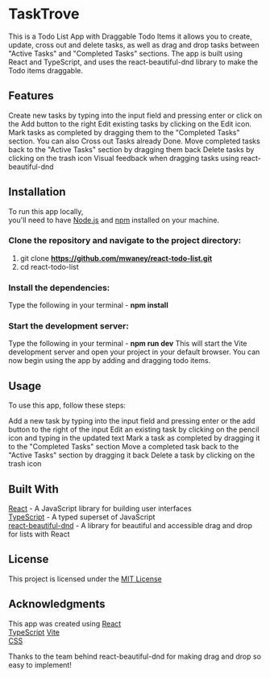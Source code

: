 # TaskTrove 
This is a Todo List App with Draggable Todo Items it allows you to create, update, cross out and delete tasks, 
as well as drag and drop tasks between "Active Tasks" and "Completed Tasks" sections. The app is built using 
React and TypeScript, and uses the react-beautiful-dnd library to make the Todo items draggable.

## Features
Create new tasks by typing into the input field and pressing enter or click on the Add button to the right
Edit existing tasks by clicking on the Edit icon.
Mark tasks as completed by dragging them to the "Completed Tasks" section.
You can also Cross out Tasks already Done.
Move completed tasks back to the "Active Tasks" section by dragging them back
Delete tasks by clicking on the trash icon
Visual feedback when dragging tasks using react-beautiful-dnd

## Installation
To run this app locally,  
you'll need to have [Node.js](https://nodejs.org/) and [npm](https://www.npmjs.com/) installed on your machine.

### Clone the repository and navigate to the project directory:
1. git clone **https://github.com/mwaney/react-todo-list.git**
2. cd react-todo-list
### Install the dependencies:
Type the following in your terminal - **npm install**
### Start the development server:
Type the following in your terminal - **npm run dev**
This will start the Vite development server 
and open your project in your default browser.
You can now begin using the app by adding and dragging todo items.

## Usage
To use this app, follow these steps:

Add a new task by typing into the input field and pressing enter or the add button to the right of the input
Edit an existing task by clicking on the pencil icon and typing in the updated text
Mark a task as completed by dragging it to the "Completed Tasks" section
Move a completed task back to the "Active Tasks" section by dragging it back
Delete a task by clicking on the trash icon

## Built With
[React](https://reactjs.org/) - A JavaScript library for building user interfaces  
[TypeScript](https://www.typescriptlang.org/) - A typed superset of JavaScript  
[react-beautiful-dnd](https://github.com/atlassian/react-beautiful-dnd) - A library for beautiful and accessible drag and drop for lists with React

## License
This project is licensed under the [MIT License](https://github.com/mwaney/react-todo-list/blob/main/LICENSE)

## Acknowledgments
This app was created using [React](https://reactjs.org/)  
[TypeScript](https://www.typescriptlang.org/) 
[Vite](https://vitejs.dev/)  
[CSS](https://developer.mozilla.org/en-US/docs/Web/CSS) 

Thanks to the team behind react-beautiful-dnd for making drag and drop so easy to implement!
